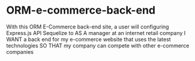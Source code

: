 # ORM-e-commerce-back-end
With this ORM E-Commerce back-end site, a user will configuring Express.js API Sequelize to AS A manager at an internet retail company I WANT a back end for my e-commerce website that uses the latest technologies SO THAT my company can compete with other e-commerce companies
